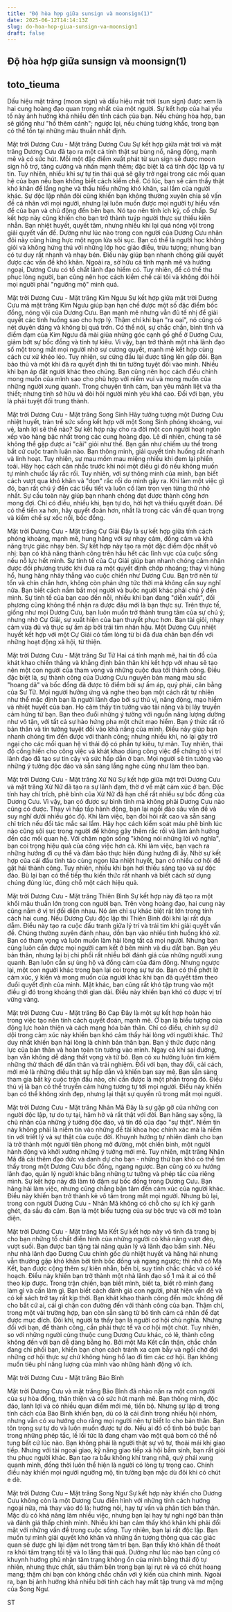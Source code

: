 ```yaml
---
title: "Độ hòa hợp giữa sunsign và moonsign(1)"
date: 2025-06-12T14:14:13Z
slug: do-hoa-hop-giua-sunsign-va-moonsign1
draft: false
---
```


## Độ hòa hợp giữa sunsign và moonsign(1)

## toto_tieuma

Dấu hiệu mặt trăng (moon sign) và dấu hiệu mặt trời (sun sign) được xem là hai cung hoàng đạo quan trọng nhất của một người. Sự kết hợp của hai yếu tố này ảnh hưởng khá nhiều đến tính cách của bạn. Nếu chúng hòa hợp, bạn sẽ giống như "hổ thêm cánh"; ngược lại, nếu chúng tương khắc, trong bạn có thể tồn tại những mâu thuẫn nhất định.
 
Mặt trời Dương Cưu - Mặt trăng Dương Cưu
Sự kết hợp giữa mặt trời và mặt trăng Dương Cưu đã tạo ra một cá tính thật sự bùng nổ, năng động, mạnh mẽ và có sức hút. Mỗi một đặc điểm xuất phát từ sun sign sẽ được moon sign hỗ trợ, tăng cường và nhấn mạnh thêm; đặc biệt là cá tính độc lập và tự tin. Tuy nhiên, nhiều khi sự tự tin thái quá sẽ gây trở ngại trong các mối quan hệ của bạn nếu bạn không biết cách kiềm chế.
Có lúc, bạn sẽ cảm thấy thật khó khăn để lắng nghe và thấu hiểu những khó khăn, sai lầm của người khác. Sự độc lập nhân đôi cũng khiến bạn không thường xuyên chia sẻ vấn đề cá nhân với mọi người, nhưng lại luôn muốn được mọi người tự hiểu vấn đề của bạn và chủ động đến bên bạn. Nó tạo nên tính ích kỷ, cố chấp.
Sự kết hợp này cũng khiến cho bạn trở thành tuýp người thực sự thiếu kiên nhẫn. Bạn nhiệt huyết, quyết tâm, nhưng nhiều khi lại quá nóng vội trong giải quyết vấn đề. Dường như lúc nào trong con người của Dương Cưu nhân đôi này cũng hừng hực một ngọn lửa sôi sục. Bạn có thể là người học không giỏi và không hứng thú với những lớp học giáo điều, trừu tượng; nhưng bạn có tư duy rất nhanh và nhạy bén.
Điều này giúp bạn nhanh chóng giải quyết được các vấn đề khó khăn. Ngoài ra, sở hữu cá tính mạnh mẽ và hướng ngoại, Dương Cưu có tổ chất lãnh đạo hiếm có. Tuy nhiên, để có thể thu phục lòng người, bạn cũng nên học cách kiềm chế cái tôi và không đòi hỏi mọi người phải "ngưỡng mộ" mình quá.
 
 
Mặt trời Dương Cưu - Mặt trăng Kim Ngưu
Sự kết hợp giữa mặt trời Dương Cưu mà mặt trăng Kim Ngưu giúp bạn hạn chế được một số đặc điểm bốc đồng, nóng vội của Dương Cưu. Bạn mạnh mẽ nhưng vẫn đủ tế nhị để giải quyết các tình huống sao cho hợp lý. Thậm chí khi bạn "ra oai", nó cũng có nét duyên dáng và không bị quá trớn. Có thể nói, sự chắc chắn, bình tĩnh và điềm đạm của Kim Ngưu đã mài giũa những góc cạnh gồ ghề ở Dương Cưu, giảm bớt sự bốc đồng và tính tự kiêu. Vì vậy, bạn trở thành một nhà lãnh đạo số một trong mắt mọi người nhờ sự cương quyết, mạnh mẽ kết hợp cùng cách cư xử khéo léo.
Tuy nhiên, sự cứng đầu lại được tăng lên gấp đôi. Bạn bảo thủ và một khi đã ra quyết định thì tin tưởng tuyệt đối vào mình. Nhiều khi bạn áp đặt người khác theo chúng. Bạn cũng nên học cách điều chỉnh mong muốn của mình sao cho phù hợp với niềm vui và mong muốn của những người xung quanh. Trong chuyện tình cảm, bạn yêu mãnh liệt và tha thiết; nhưng tính sở hữu và đòi hỏi người mình yêu khá cao. Đối với bạn, yêu là phải tuyệt đối trung thành.
 
 
Mặt trời Dương Cưu - Mặt trăng Song Sinh
Hãy tưởng tượng một Dương Cưu nhiệt huyết, tràn trề sức sống kết hợp với một Song Sinh phóng khoáng, vui vẻ, lanh lợi sẽ thế nào? Sự kết hợp này cho ra đời một con người hoạt ngôn xếp vào hàng bậc nhất trong các cung hoàng đạo. Lẽ dĩ nhiên, chúng ta sẽ không thể gặp được ai "cãi" giỏi như thế. Bạn gần như chiếm ưu thế trong bất cứ cuộc tranh luận nào. Bạn thông minh, giải quyết tình huống rất nhanh và linh hoạt. Tuy nhiên, sự mau mồm mau miệng nhiều khi đem lại phiền toái. Hãy học cách cân nhắc trước khi nói một điều gì đó nếu không muốn tự mình chuốc lấy rắc rối.
Tuy nhiên, với sự thông minh của mình, bạn biết cách vượt qua khó khăn và "dọn" rắc rối do mình gây ra. Khi làm một việc gì đó, bạn rất chú ý đến các tiểu tiết và luôn cố làm trọn vẹn từng thứ nhỏ nhất. Sự cầu toàn này giúp bạn nhanh chóng đạt được thành công hơn mong đợi. Chỉ có điều, nhiều khi, bạn tự do, hời hợt và thiếu quyết đoán. Để có thể tiến xa hơn, hãy quyết đoán hơn, nhất là trong các vấn đề quan trọng và kiềm chế sự xốc nổi, bốc đồng.

Mặt trời Dương Cưu - Mặt trăng Cự Giải
Đây là sự kết hợp giữa tính cách phóng khoáng, mạnh mẽ, hung hăng với sự nhạy cảm, đồng cảm và khả năng trực giác nhạy bén. Sự kết hợp này tạo ra một đặc điểm độc nhất vô nhị: bạn có khả năng thành công trên hầu hết các lĩnh vực của cuộc sống nếu nỗ lực hết mình. Sự tinh tế của Cự Giải giúp bạn nhanh chóng cảm nhận được đối phương trước khi đưa ra một quyết định chớp nhoáng; thay vì hùng hổ, hung hăng nhảy thẳng vào cuộc chiến như Dương Cưu. Bạn trở nên từ tốn và chín chắn hơn, không còn phản ứng tức thời mà không cần suy nghĩ nữa.
Bạn biết cách nắm bắt mọi người và buộc người khác phải chú ý đến mình. Sự tinh tế của bạn cao đến nỗi, nhiều khi bạn đang "diễn xuất", đối phương cũng không thể nhận ra được đâu mới là bạn thực sự. Trên thực tế, giống như mọi Dương Cưu, bạn luôn muốn trở thành trung tâm của sự chú ý; nhưng nhờ Cự Giải, sự xuất hiện của bạn thuyết phục hơn. Bạn tài giỏi, nhạy cảm vừa đủ và thực sự ấm áp bởi trái tim nhân hậu. Một Dương Cưu nhiệt huyết kết hợp với một Cự Giải có tấm lòng từ bi đã đưa chân bạn đến với những hoạt động xã hội, từ thiện.
 
 
Mặt trời Dương Cưu - Mặt trăng Sư Tử
Hai cá tính mạnh mẽ, hai tín đồ của khát khao chiến thắng và khẳng định bản thân khi kết hợp với nhau sẽ tạo nên một con người của tham vọng và những cuộc đua tới thành công. Điều đặc biệt là, sự thành công của Dương Cưu nguyên bản mang màu sắc "hoang dã" và bốc đồng đã được tô điểm bởi sự ấm áp, quý phái, cân bằng của Sư Tử. Mọi người hưởng ứng và nghe theo bạn một cách rất tự nhiên như thể mặc định bạn là người lãnh đạo bởi sự thú vị, năng động, mạo hiểm và nhiệt huyết của bạn. Họ cảm thấy tin tưởng vào tài năng và bị lây truyền cảm hứng từ bạn.
Bạn theo đuổi những ý tưởng với nguồn năng lượng dường như vô tận, với tất cả sự hào hứng pha một chút mạo hiểm. Bạn ý thức rất rõ bản thân và tin tưởng tuyệt đối vào khả năng của mình. Điều này giúp bạn nhanh chóng tìm đến được với thành công; nhưng nhiều khi, nó lại gây trở ngại cho các mối quan hệ vì thái độ có phần tự kiêu, tự mãn. Tuy nhiên, thái độ cống hiến cho công việc và khát khao dùng công việc để chứng tỏ vị trí lãnh đạo đã tạo sự tin cậy và sức hấp dẫn ở bạn. Mọi người sẽ tin tưởng vào những ý tưởng độc đáo và sẵn sàng lắng nghe cũng như làm theo bạn.
 
 
Mặt trời Dương Cưu - Mặt trăng Xử Nữ
Sự kết hợp giữa mặt trời Dương Cưu và mặt trăng Xử Nữ đã tạo ra sự lãnh đạm, thờ ơ về mặt cảm xúc ở bạn. Đặc tính hay chỉ trích, phê bình của Xử Nữ đã hạn chế rất nhiều sự bốc đồng của Dương Cưu. Vì vậy, bạn có được sự bình tĩnh mà không phải Dương Cưu nào cũng có được. Thay vì hấp tấp hành động, bạn lại ngồi đào sâu vấn đề và suy nghĩ dưới nhiều góc độ. Khi làm việc, bạn đòi hỏi rất cao và sẵn sàng chỉ trích nếu đối tác mắc sai lầm. Hãy học cách kiểm soát máu phê bình lúc nào cũng sôi sục trong người để không gây thêm rắc rối và làm ảnh hưởng đến các mối quan hệ.
Với châm ngôn sống "không nói những lời vô nghĩa", bạn coi trọng hiệu quả của công việc hơn cả. Khi làm việc, bạn vạch ra những hướng đi cụ thể và đảm bảo thực hiện đúng hướng đi ấy. Nhờ sự kết hợp của cái đầu tỉnh táo cùng ngọn lửa nhiệt huyết, bạn có nhiều cơ hội để gặt hái thành công. Tuy nhiên, nhiều khi bạn hơi thiếu sáng tạo và sự độc đáo. Bù lại bạn có thể tiếp thu kiến thức rất nhanh và biết cách sử dụng chúng đúng lúc, đúng chỗ một cách hiệu quả.
 
Mặt trời Dương Cưu - Mặt trăng Thiên Bình
Sự kết hợp này đã tạo ra một khối mâu thuẫn lớn trong con người bạn. Trên vòng hoàng đạo, hai cung này cũng nằm ở vị trí đối diện nhau. Nó ám chỉ sự khác biệt rất lớn trong tính cách hai cung. Nếu Dương Cưu độc lập thì Thiên Bình đôi khi lại rất dựa dẫm. Điều này tạo ra cuộc đấu tranh giữa lý trí và trái tim khi giải quyết vấn đề. Chúng thường xuyên đánh nhau, dồn bạn vào nhiều tình huống khó xử.
Bạn có tham vọng và luôn muốn làm hài lòng tất cả mọi người. Nhưng bạn cũng luôn cần được mọi người cam kết ở bên mình và dìu dắt bạn. Bạn yêu bản thân, nhưng lại bị chi phối rất nhiều bởi đánh giá của những người xung quanh. Bạn luôn cần sự ủng hộ và đồng cảm của đám đông. Nhưng ngược lại, một con người khác trong bạn lại coi trọng sự tự do. Bạn có thể phớt lờ cảm xúc, ý kiến và mong muốn của người khác khi bạn đã quyết tâm theo đuổi quyết định của mình. Mặt khác, bạn cũng rất khó tập trung vào một điều gì đó trong khoảng thời gian dài. Điều này khiến bạn khó có được vị trí vững vàng.
 
 
Mặt trời Dương Cưu - Mặt trăng Bò Cạp
Đây là một sự kết hợp hoàn hảo trong việc tạo nên tính cách quyết đoán, mạnh mẽ. Ở bạn là biểu tượng của động lực hoàn thiện và cách mạng hóa bản thân. Chỉ có điều, chính sự dữ dội trong cảm xúc này khiến bạn khó cảm thấy hài lòng với người khác. Thứ duy nhất khiến bạn hài lòng là chính bản thân bạn. Bạn ý thức được năng lực của bản thân và hoàn toàn tin tưởng vào mình. Ngay cả khi sai đường, bạn vẫn không dễ dàng thất vọng và từ bỏ.
Bạn có xu hướng luôn tìm kiếm những thử thách để dấn thân và trải nghiệm. Đối với bạn, thay đổi, cải cách, mới mẻ là những điều thật sự hấp dẫn và khiến bạn say mê. Bạn sẵn sàng tham gia bất kỳ cuộc trận đấu nào, chỉ cần được là một phần trong đó. Điều thú vị là bạn có thể truyền cảm hứng tương tự tới mọi người. Điều này khiến bạn có thể không xinh đẹp, nhưng lại thật sự quyến rũ trong mắt mọi người.
 
 
Mặt trời Dương Cưu - Mặt trăng Nhân Mã
Đây là sự gặp gỡ của những con người độc lập, tự do tự tại, hăm hở và rất thật với đời. Bạn hăng say sống, là chủ nhân của những ý tưởng độc đáo, và tín đồ của đạo "sự thật". Niềm tin này không phải là niềm tin vào những đề tài khoa học chính xác mà là niềm tin với triết lý và sự thật của cuộc đời. Khuynh hướng tự nhiên dành cho bạn là trở thành một người tiên phong mở đường, một chiến binh, một người hành động và khởi xướng những ý tưởng mới mẻ. Tuy nhiên, mặt trăng Nhân Mã đã cài thêm đạo đức và danh dự cho bạn - những thứ bạn khó có thể tìm thấy trong một Dương Cưu bốc đồng, ngang ngược. Bạn cũng có xu hướng lãnh đạo, quản lý người khác bằng những tư tưởng và phép tắc của riêng mình.
Sự kết hợp này đã làm tô đậm sự bốc đồng trong Dương Cưu. Bạn hăng hái làm việc, nhưng cũng chẳng bận tâm đến cảm xúc của người khác. Điều này khiến bạn trở thành kẻ vô tâm trong mắt mọi người. Nhưng bù lại, trong con người Dương Cưu - Nhân Mã không có chỗ cho sự ích kỷ ganh ghét, đa sầu đa cảm. Bạn là một biểu tượng của sự bộc trực và cởi mở toàn diện.

Mặt trời Dương Cưu - Mặt trăng Ma Kết
Sự kết hợp này vô tình đã trang bị cho bạn những tố chất điển hình của những người có khả năng vượt đèo, vượt suối. Bạn được ban tặng tài năng quản lý và lãnh đạo bẩm sinh. Nếu như nhà lãnh đạo Dương Cưu chính gốc dù nhiệt huyết và hăng hái nhưng vẫn thường gặp khó khăn bởi tính bốc đồng và ngang ngược; thì nhờ có Ma Kết, bạn được cộng thêm sự kiên nhẫn, bền bỉ, suy tính chắc chắc và có kế hoạch. Điều này khiến bạn trở thành một nhà lãnh đạo số 1 mà ít ai có thể theo kịp được.
Trong trận chiến, bạn biết mình, biết ta, biết rõ mình đang làm gì và cần làm gì. Bạn biết cách đánh giá con người, phát hiện vấn đề và có kế sách trở tay rất kịp thời. Bạn khát khao thành công đến mức không để cho bất cứ ai, cái gì chặn con đường đến với thành công của bạn. Thậm chí, trong một vài trường hợp, bạn còn sẵn sàng từ bỏ tình cảm cá nhân để đạt được mục đích. Đôi khi, người ta thấy bạn là người cơ hội chủ nghĩa. Nhưng đối với bạn, để thành công, cần phải thực tế và cơ hội một chút.
Tuy nhiên, so với những người cùng thuộc cung Dương Cưu khác, có lẽ, thành công không đến với bạn dễ dàng bằng họ. Bởi một Ma Kết cẩn thận, chắc chắn đang chi phối bạn, khiến bạn chọn cách tránh xa cạm bẫy và ngồi chờ đợi những cơ hội thực sự chứ không hùng hổ lao đi tìm các cơ hội. Bạn không muốn tiêu phí năng lượng của mình vào những hành động vô ích.
 
 
Mặt trời Dương Cưu - Mặt trăng Bảo Bình
 
Mặt trời Dương Cưu và mặt trăng Bảo Bình đã nhào nặn ra một con người của sự hòa đồng, thân thiện và có sức hút mạnh mẽ. Bạn thông minh, độc đáo, lanh lợi và có nhiều quan điểm mới mẻ, tiến bộ. Nhưng sự lập dị trong tính cách của Bảo Bình khiến bạn, dù có là cái đinh trong nhiều hội nhóm, nhưng vẫn có xu hướng cho rằng mọi người nên tự biết lo cho bản thân. Bạn tôn trọng sự tự do và luôn muốn được tự do. Nếu ai đó cố tình bó buộc bạn trong những phép tắc, lề lối tức là đang chạm vào một quả bom có thể nổ tung bất cứ lúc nào.
Bạn không phải là người thật sự vô tư, thoải mái khi giao tiếp. Nhưng với tài ngoại giao, kỹ năng giao tiếp xã hội bẩm sinh, bạn rất giỏi thu phục người khác. Bạn tạo ra bầu không khí trang nhã, quý phái xung quanh mình, đồng thời luôn thể hiện là người có lòng tự trọng cao. Chính điều này khiến mọi người ngưỡng mộ, tin tưởng bạn mặc dù đôi khi có chút e dè.
 
 
Mặt trời Dương Cưu – Mặt trăng Song Ngư
Sự kết hợp này khiến cho Dương Cưu không còn là một Dương Cưu điển hình với những tính cách hướng ngoại nữa, mà thay vào đó là: hướng nội, hay tự vấn và phân tích bản thân. Mặc dù có khả năng làm nhiều việc, nhưng bạn lại hay tự nghi ngờ bản thân và đánh giá thấp chính mình. Nhiều khi bạn cảm thấy khó khăn khi phải đối mặt với những vấn đề trong cuộc sống. Tuy nhiên, bạn lại rất độc lập. Bạn muốn tự mình giải quyết khó khăn và những ấn tượng thông qua các giác quan sẽ được ghi lại đậm nét trong tâm trí bạn.
Bạn thấy khó khăn để thoát ra khỏi tâm trạng tồi tệ và lo lắng thái quá. Dường như lúc nào bạn cũng có khuynh hướng phủ nhận tâm trạng không ổn của mình bằng thái độ tự nhiên, nhưng thực chất, sâu thẳm bên trong bạn lại rụt rè và có chút hoang mang; thậm chí bạn còn không chắc chắn với ý kiến của chính mình. Ngoài ra, bạn bị ảnh hưởng khá nhiều bởi tính cách hay mất tập trung và mơ mộng của Song Ngư.
 
ST